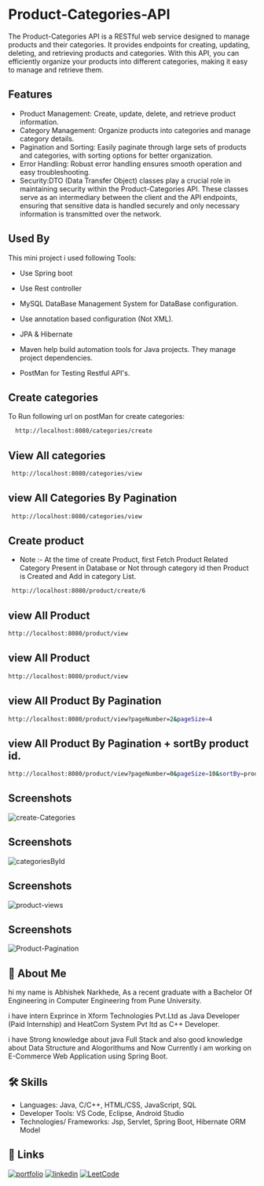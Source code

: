 
# Product-Categories-API

The Product-Categories API is a RESTful web service designed to manage products and their categories. It provides endpoints for creating, updating, deleting, and retrieving products and categories. With this API, you can efficiently organize your products into different categories, making it easy to manage and retrieve them.



## Features

- Product Management: Create, update, delete, and retrieve product information.
- Category Management: Organize products into categories and manage category details.
- Pagination and Sorting: Easily paginate through large sets of products and categories, with sorting options for better organization.
- Error Handling: Robust error handling ensures smooth operation and easy troubleshooting.
- Security:DTO (Data Transfer Object) classes play a crucial role in maintaining security within the Product-Categories API. These classes serve as an intermediary between the client and the API endpoints, ensuring that sensitive data is handled securely and only necessary information is transmitted over the network.


## Used By

This mini project i used following Tools:
- Use Spring boot

- Use Rest controller

- MySQL DataBase Management System for DataBase configuration.

- Use annotation based configuration (Not XML).

- JPA & Hibernate

- Maven help build automation tools for Java projects. They manage project dependencies.

- PostMan for Testing Restful API's.



## Create categories

To Run following url on postMan for create categories:

```bash
  http://localhost:8080/categories/create
```


## View All categories

```bash
 http://localhost:8080/categories/view
```

## view All Categories By Pagination

```bash
 http://localhost:8080/categories/view
```

## Create product 
- Note :- At the time of create Product, first Fetch Product Related Category Present in Database or Not through category id then Product is Created and Add in category List.
```bash
 http://localhost:8080/product/create/6
```
## view All Product
```bash
http://localhost:8080/product/view
```

## view All Product
```bash
http://localhost:8080/product/view
```

## view All Product By Pagination
```bash
http://localhost:8080/product/view?pageNumber=2&pageSize=4
```

## view All Product By Pagination + sortBy product id.
```bash
http://localhost:8080/product/view?pageNumber=0&pageSize=10&sortBy=productId
```







## Screenshots

![create-Categories](https://github.com/Abhishek6975/Product-Categories-API/assets/100897545/350736a6-3830-48fe-b0af-16f541a3b5b4)

## Screenshots
![categoriesById](https://github.com/Abhishek6975/Product-Categories-API/assets/100897545/6e9be7e5-6799-4f58-a6c4-b548ff6309b8)

## Screenshots

![product-views](https://github.com/Abhishek6975/Product-Categories-API/assets/100897545/03e01e56-7592-438a-8bd8-b96369dfbd30)

## Screenshots

![Product-Pagination](https://github.com/Abhishek6975/Product-Categories-API/assets/100897545/96f5d84b-dea6-47b4-acda-c27efc72e6fd)


## 🚀 About Me
hi my name is Abhishek Narkhede,
As a recent
graduate with a Bachelor Of Engineering in Computer Engineering from Pune University.

i have intern Exprince in Xform Technologies Pvt.Ltd as Java Developer (Paid Internship) and HeatCorn System Pvt ltd as C++ Developer.

i have Strong knowledge about java Full Stack and also good knowledge about Data Structure and Alogorithums and Now Currently i am working on E-Commerce Web Application using Spring Boot.




## 🛠 Skills
- Languages: Java, C/C++, HTML/CSS, JavaScript, SQL
- Developer Tools: VS Code, Eclipse, Android Studio
- Technologies/ Frameworks: Jsp, Servlet, Spring Boot, Hibernate ORM Model  


## 🔗 Links
[![portfolio](https://img.shields.io/badge/my_portfolio-000?style=for-the-badge&logo=ko-fi&logoColor=white)](https://abhishek6975.github.io/portfolio_website.github.io/)
[![linkedin](https://img.shields.io/badge/linkedin-0A66C2?style=for-the-badge&logo=linkedin&logoColor=white)](https://www.linkedin.com/in/iamabhisheknarkhede/)
[![LeetCode](https://img.shields.io/badge/LeetCode-FFA116?style=for-the-badge&logo=leetcode&logoColor=white)](https://leetcode.com/u/abhisheknarkharkhede083/)


